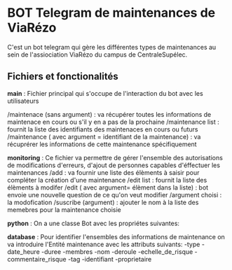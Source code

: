 # BOT Telegram de maintenances de ViaRézo

C'est un bot telegram qui gère les différentes types de maintenances au sein de l'assiociation ViaRézo du campus de CentraleSupélec.  

## Fichiers et fonctionalités 

**main** : 
Fichier principal qui s'occupe de l'interaction du bot avec les utilisateurs 

/maintenace (sans argument) : va récupérer toutes les informations de maintenace  en cours ou s'il y en a pas de la prochaine
/maintenance list : fournit la liste des identifiants des maintenaces en cours ou futurs
/maintenance ( avec argument = identifiant de la maintenance) : va récuprérer les informations de cette maintenance spécifiquement 

**monitoring** :
Ce fichier va permettre de gérer l'ensemble des autorisations de modifications d'erreurs, d'ajout de personnes capables d'éffectuer les maintenances
/add : va fournir une liste des élèments à saisir pour compléter la création d'une maintenance
/edit list : fournit la liste des élèments à modifer
/edit ( avec argument= élèment dans la liste) : bot envoie une nouvelle question de ce qu'on veut modifier
/argument choisi : la modofication
/suscribe (argument) : ajouter le nom à la liste des memebres pour la maintenance choisie


**python** : 
On a une classe Bot avec les propriétes suivantes:

**database** : 
Pour identifier l'ensembles des informations de maintenance on va introduire  l'Entité maintenance avec les attributs suivants:
-type
-date_heure
-duree
-membres
-nom
-deroule
-echelle_de_risque
-commentaire_risque
-tag
-identifiant
-proprietaire


